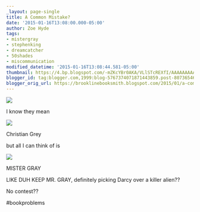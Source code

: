 ```yaml
---
_layout: page-single
title: A Common Mistake?
date: '2015-01-16T13:08:00.000-05:00'
author: Zoe Hyde
tags:
- mistergray
- stephenking
- dreamcatcher
- 50shades
- miscommunication
modified_datetime: '2015-01-16T13:08:44.581-05:00'
thumbnail: https://4.bp.blogspot.com/-mZKcYBr0AKA/VLlSTcREXfI/AAAAAAAAAj8/2GubkXy6D2A/s72-c/you_can_keep_mr_grey_im_sticking_with_mr_darcy-7362.jpg
blogger_id: tag:blogger.com,1999:blog-5767374071871443859.post-8073654653693950730
blogger_orig_url: https://brooklinebooksmith.blogspot.com/2015/01/a-common-mistake.html
---
```

[![](https://4.bp.blogspot.com/-mZKcYBr0AKA/VLlSTcREXfI/AAAAAAAAAj8/2GubkXy6D2A/s1600/you_can_keep_mr_grey_im_sticking_with_mr_darcy-7362.jpg)](https://4.bp.blogspot.com/-mZKcYBr0AKA/VLlSTcREXfI/AAAAAAAAAj8/2GubkXy6D2A/s1600/you_can_keep_mr_grey_im_sticking_with_mr_darcy-7362.jpg)

I know they mean

[![](https://2.bp.blogspot.com/-3j8I5xVhOnk/VLlSbuk212I/AAAAAAAAAkM/bXXKsHZKdy8/s1600/Fifty-Shades-of-Grey.jpg)](https://2.bp.blogspot.com/-3j8I5xVhOnk/VLlSbuk212I/AAAAAAAAAkM/bXXKsHZKdy8/s1600/Fifty-Shades-of-Grey.jpg)

Christian Grey

but all I can think of is

[![](https://2.bp.blogspot.com/-cvBzmkpuHdU/VLlSZe3r6UI/AAAAAAAAAkI/Pbaset3l-jU/s1600/Dreamcatchernovel.jpg)](https://2.bp.blogspot.com/-cvBzmkpuHdU/VLlSZe3r6UI/AAAAAAAAAkI/Pbaset3l-jU/s1600/Dreamcatchernovel.jpg)

MISTER GRAY

LIKE DUH KEEP MR. GRAY, definitely picking Darcy over a killer alien??

No contest??

#bookproblems